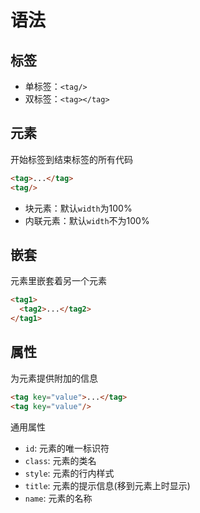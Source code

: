 # 语法

## 标签

* 单标签：`<tag/>`
* 双标签：`<tag></tag>`

## 元素

开始标签到结束标签的所有代码

```html
<tag>...</tag>
<tag/>
```

* 块元素：默认`width`为100%
* 内联元素：默认`width`不为100%

## 嵌套

元素里嵌套着另一个元素

```html
<tag1>
  <tag2>...</tag2>
</tag1>
```

## 属性

为元素提供附加的信息

```html
<tag key="value">...</tag>
<tag key="value"/>
```

通用属性

* `id`: 元素的唯一标识符
* `class`: 元素的类名
* `style`: 元素的行内样式
* `title`: 元素的提示信息(移到元素上时显示)
* `name`: 元素的名称